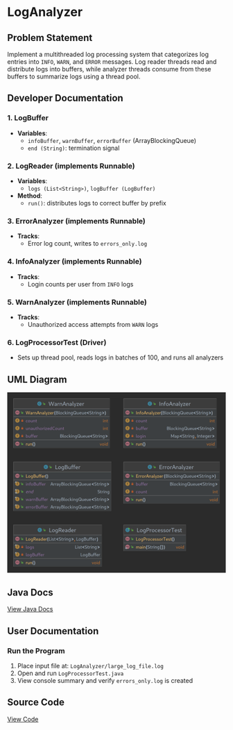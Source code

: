 # LogAnalyzer

## Problem Statement
Implement a multithreaded log processing system that categorizes log entries into `INFO`, `WARN`, and `ERROR` messages. Log reader threads read and distribute logs into buffers, while analyzer threads consume from these buffers to summarize logs using a thread pool.

## Developer Documentation

### 1. LogBuffer
- **Variables**:
  - `infoBuffer`, `warnBuffer`, `errorBuffer` (ArrayBlockingQueue)
  - `end (String)`: termination signal

### 2. LogReader (implements Runnable)
- **Variables**: 
  - `logs (List<String>)`, `logBuffer (LogBuffer)`
- **Method**: 
  - `run()`: distributes logs to correct buffer by prefix

### 3. ErrorAnalyzer (implements Runnable)
- **Tracks**: 
  - Error log count, writes to `errors_only.log`

### 4. InfoAnalyzer (implements Runnable)
- **Tracks**:
  - Login counts per user from `INFO` logs

### 5. WarnAnalyzer (implements Runnable)
- **Tracks**:
  - Unauthorized access attempts from `WARN` logs

### 6. LogProcessorTest (Driver)
- Sets up thread pool, reads logs in batches of 100, and runs all analyzers

## UML Diagram
![UML](https://github.com/bradenmiller22/SoftwareDesign/blob/main/LogAnalyzer/doc/LogAnalyzerUML.png)

## Java Docs
[View Java Docs](http://localhost:8000/bmiller38_swd)

## User Documentation

### Run the Program
1. Place input file at: `LogAnalyzer/large_log_file.log`
2. Open and run `LogProcessorTest.java`
3. View console summary and verify `errors_only.log` is created

## Source Code
[View Code](https://github.com/bradenmiller22/SoftwareDesign/tree/main/LogAnalyzer/src)
